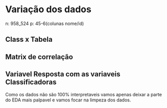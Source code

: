 # Variação dos dados

n: 958_524
p: 45-6(colunas nome/id)

## Class x Tabela

## Matrix de correlação


## Variavel Resposta com as variaveis Classificadoras

Como os dados não são 100% interpretaveis vamos apenas deixar a parte do EDA mais palpavel e vamos focar na limpeza dos dados.

